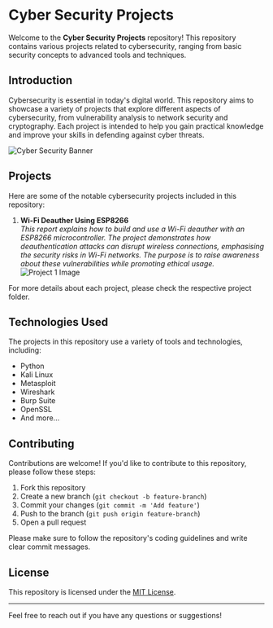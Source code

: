 # Cyber Security Projects

Welcome to the **Cyber Security Projects** repository! This repository contains various projects related to cybersecurity, ranging from basic security concepts to advanced tools and techniques.

## Introduction

Cybersecurity is essential in today's digital world. This repository aims to showcase a variety of projects that explore different aspects of cybersecurity, from vulnerability analysis to network security and cryptography. Each project is intended to help you gain practical knowledge and improve your skills in defending against cyber threats.

![Cyber Security Banner](https://atees.org/assets/project_technology_logo/2422cyber%20security.jpg) 

## Projects

Here are some of the notable cybersecurity projects included in this repository:

1. **Wi-Fi Deauther Using ESP8266**  
   _This report explains how to build and use a Wi-Fi deauther with an ESP8266 microcontroller. The project demonstrates how deauthentication attacks can disrupt wireless connections, emphasising the security risks in Wi-Fi networks. The purpose is to raise awareness about these vulnerabilities while promoting ethical usage._  
   ![Project 1 Image](https://3.bp.blogspot.com/-dERmihP2kB0/WNLfXFSpfFI/AAAAAAAAGUU/Z49ZjchXgLIliWEpzzx8T55EGpHYPjP1ACLcB/s1600/esp8266.jpg)


For more details about each project, please check the respective project folder.

## Technologies Used

The projects in this repository use a variety of tools and technologies, including:

- Python
- Kali Linux
- Metasploit
- Wireshark
- Burp Suite
- OpenSSL
- And more...

## Contributing

Contributions are welcome! If you'd like to contribute to this repository, please follow these steps:

1. Fork this repository
2. Create a new branch (`git checkout -b feature-branch`)
3. Commit your changes (`git commit -m 'Add feature'`)
4. Push to the branch (`git push origin feature-branch`)
5. Open a pull request

Please make sure to follow the repository's coding guidelines and write clear commit messages.

## License

This repository is licensed under the [MIT License](LICENSE).

---

Feel free to reach out if you have any questions or suggestions!

